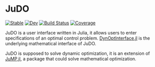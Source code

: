 # JuDO

[![Stable](https://img.shields.io/badge/docs-stable-blue.svg)](https://JuDO-dev.github.io/JuDO.jl/stable/)
[![Dev](https://img.shields.io/badge/docs-dev-blue.svg)](https://JuDO-dev.github.io/JuDO.jl/dev/)
[![Build Status](https://github.com/JuDO-dev/JuDO.jl/actions/workflows/CI.yml/badge.svg?branch=dev)](https://github.com/JuDO-dev/JuDO.jl/actions/workflows/CI.yml?query=branch%3Adev)
[![Coverage](https://codecov.io/gh/JuDO-dev/JuDO.jl/branch/dev/graph/badge.svg)](https://codecov.io/gh/JuDO-dev/JuDO.jl)

JuDO is a user interface written in Julia, it allows users to enter specifications of an optimal control problem. 
[DynOptInterface.jl](https://github.com/JuDO-dev/DynOptInterface.jl) is the underlying mathematical interface of JuDO.

JuDO is supposed to solve dynamic optimization, it is an extension of [JuMP,jl](https://github.com/jump-dev), a package that could solve mathematical optimization. 